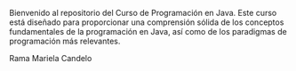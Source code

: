 Bienvenido al repositorio del Curso de Programación en Java. 
Este curso está diseñado para proporcionar una comprensión sólida de los conceptos fundamentales de la programación en Java, así como de los paradigmas de programación más relevantes. 

Rama Mariela Candelo

